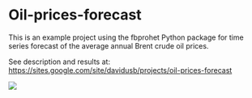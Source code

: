 # Oil-prices-forecast

This is an example project using the fbprohet Python package for time series forecast of the average annual Brent crude oil prices.

See description and results at: https://sites.google.com/site/davidusb/projects/oil-prices-forecast

<img align="center" src="https://lh5.googleusercontent.com/2nUwxlSTP6XzQzwcv7ZHuCL68QOKRTvKvdCYSXxF3w69Zsx1o5-FBVL4f6yfs3I-jluPInJm--b292j0t4bj9cVAC365eVNCDW81z1WcgUnriC0t=w1280" style="max-width:100%;">
